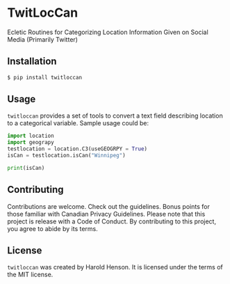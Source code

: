 # TwitLocCan

Ecletic Routines for Categorizing Location Information Given on Social Media (Primarily Twitter)

## Installation

```bash
$ pip install twitloccan
```

## Usage

`twitloccan` provides a set of tools to convert a text field describing location to a categorical variable.
Sample usage could be:

```python
import location
import geograpy
testlocation = location.C3(useGEOGRPY = True)
isCan = testlocation.isCan("Winnipeg")

print(isCan)
```

## Contributing

Contributions are welcome.  Check out the guidelines.  Bonus points for those familiar with
Canadian Privacy Guidelines.  Please note that this project is release with a Code of Conduct.
By contributing to this project, you agree to abide by its terms.

## License

`twitloccan` was created by Harold Henson. It is licensed under the terms of the MIT
license.

